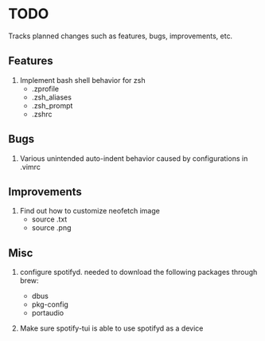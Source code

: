 # TODO

Tracks planned changes such as features, bugs, improvements, etc.

## Features

1. Implement bash shell behavior for zsh
    - .zprofile
    - .zsh\_aliases
    - .zsh\_prompt
    - .zshrc

## Bugs

1. Various unintended auto-indent behavior caused by configurations in .vimrc

## Improvements

1. Find out how to customize neofetch image
    - source .txt
    - source .png

## Misc

1. configure spotifyd. needed to download the following packages through brew:
    - dbus
    - pkg-config
    - portaudio

2. Make sure spotify-tui is able to use spotifyd as a device
